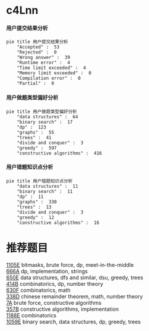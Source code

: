# c4Lnn

<!-- tabs:start -->



#### **用户提交结果分析**

```mermaid
pie title 用户提交结果分析
    "Accepted" :  53
    "Rejected" :  0
    "Wrong answer" :  39
    "Runtime error" :  4
    "Time limit exceeded" :  4
    "Memory limit exceeded" :  0
    "Compilation error" :  0
    "Partial" :  0
```

#### **用户做题类型偏好分析**

```mermaid
pie title 用户做题类型偏好分析
    "data structures" :  64
    "binary search" :  17
    "dp" :  123
    "graphs" :  55
    "trees" :  41
    "divide and conquer" :  3
    "greedy" :  597
    "constructive algorithms" :  416
```
#### **用户错题知识点分析**

```mermaid
pie title 用户错题知识点分析
    "data structures" :  11
    "binary search" :  11
    "dp" :  11
    "graphs" :  330
    "trees" :  13
    "divide and conquer" :  3
    "greedy" :  12
    "constructive algorithms" :  16
```



<!-- tabs:end -->
# 推荐题目
[1105E](https://codeforces.com/contest/1105/problem/E)		bitmasks,
                        brute force,
                        dp,
                        meet-in-the-middle		  
[666A](https://codeforces.com/contest/666/problem/A)		dp,
                        implementation,
                        strings		  
[650E](https://codeforces.com/contest/650/problem/E)		data structures,
                        dfs and similar,
                        dsu,
                        greedy,
                        trees		  
[414B](https://codeforces.com/contest/414/problem/B)		combinatorics,
                        dp,
                        number theory		  
[630F](https://codeforces.com/contest/630/problem/F)		combinatorics,
                        math		  
[338D](https://codeforces.com/contest/338/problem/D)		chinese remainder theorem,
                        math,
                        number theory		  
[7A](https://codeforces.com/contest/7/problem/A)		brute force,
                        constructive algorithms		  
[357B](https://codeforces.com/contest/357/problem/B)		constructive algorithms,
                        implementation		  
[1188E](https://codeforces.com/contest/1188/problem/E)		combinatorics		  
[1059E](https://codeforces.com/contest/1059/problem/E)		binary search,
                        data structures,
                        dp,
                        greedy,
                        trees		  
